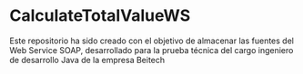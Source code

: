 # CalculateTotalValueWS
Este repositorio ha sido creado con el objetivo de almacenar las fuentes del Web Service SOAP, desarrollado para la prueba técnica del cargo ingeniero de desarrollo Java de la empresa Beitech
